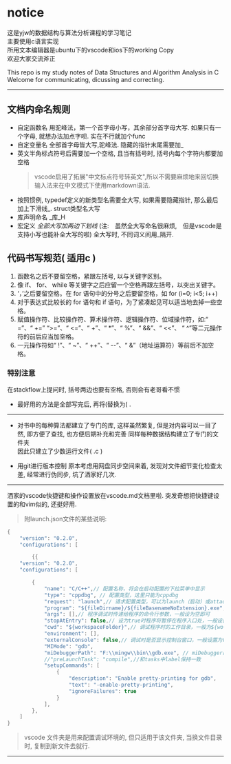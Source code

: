 # notice
这是yjw的数据结构与算法分析课程的学习笔记 <br>
主要使用c语言实现 <br>
所用文本编辑器是ubuntu下的vscode和ios下的working Copy <br>
欢迎大家交流斧正

This repo is my study notes of Data Structures and Algorithm Analysis in C <br>
Welcome for communicating, dicussing and correcting.

***

## 文档内命名规则
* 自定函数名 用驼峰法，第一个首字母小写，其余部分首字母大写. 如果只有一个字母, 就想办法加点字呗. 实在不行就加个func
* 自定变量名 全部首字母皆大写,驼峰法. 隐藏的指针末尾需要加_
* 英文半角标点符号后需要加一个空格, 且当有括号时, 括号内每个字符内都要加空格
    >vscode启用了拓展"中文标点符号转英文",所以不需要麻烦地来回切换输入法来在中文模式下使用markdown语法.
* 按照惯例, typedef定义的新类型名需要全大写, 如果需要隐藏指针, 那么最后加上下滑线_. struct类型名大写
* 库声明命名  _库_H
* 宏定义 _全部大写加两边下划线_
    (注:　虽然全大写命名很麻烦,　但是vscode是支持小写也能补全大写的啦)
    全大写时, 不同词义间用_隔开.

## 代码书写规范( 适用c )
1. 函数名之后不要留空格，紧跟左括号,  以与关键字区别。
2. 像 if、 for、 while 等关键字之后应留一个空格再跟左括号，以突出关键字。
3. ‘，’之后要留空格。在 for 语句中的分号之后要留空格，如 for (i=0; i<5; i++)
4. 对于表达式比较长的 for 语句和 if 语句，为了紧凑起见可以适当地去掉一些空格。
5. 赋值操作符、比较操作符、算术操作符、逻辑操作符、位域操作符，如:“ =”、“ +=” “>=”、“ <=”、“ +”、“ *”、“ %”、“ &&”、“ <<”、 “ ^”等二元操作符的前后应当加空格。
6. 一元操作符如“ !”、“ ~”、“ ++”、“ --”、“ &”（地址运算符）等前后不加空格。

### 特别注意
在stackflow上提问时, 括号两边也要有空格, 否则会有老哥看不惯
- 最好用的方法是全部写完后, 再将(替换为( .
***

* 对书中的每种算法都建立了专门的库, 这样虽然繁复, 但是对内容可以一目了然, 即方便了查找, 也方便后期补充和完善
同样每种数据结构建立了专门的文件夹 <br>
因此只建立了少数运行文件( .c )

* 用git进行版本控制
原本考虑用网盘同步空间来着, 发现对文件细节变化检查太差, 经常进行伪同步, 坑了洒家好几次.

***
洒家的vscode快捷键和操作设置放在vscode.md文档里啦.
突发奇想把快捷键设置的和vim似的, 还挺好用.

>附launch.json文件的某些说明: 
```c
{
    "version": "0.2.0",
    "configurations": [

        {{
    "version": "0.2.0",
    "configurations": [

        {
            "name": "C/C++",// 配置名称，将会在启动配置的下拉菜单中显示  
            "type": "cppdbg", // 配置类型，这里只能为cppdbg  
            "request": "launch",// 请求配置类型，可以为launch（启动）或attach（附加）  
            "program": "${fileDirname}/${fileBasenameNoExtension}.exe",// 将要进行调试的程序的路径  
            "args": [],// 程序调试时传递给程序的命令行参数，一般设为空即可 
            "stopAtEntry": false,// 设为true时程序将暂停在程序入口处，一般设置为false  
            "cwd": "${workspaceFolder}",// 调试程序时的工作目录，一般为${workspaceFolder}即代码所在目录  
            "environment": [],
            "externalConsole": false,// 调试时是否显示控制台窗口，一般设置为true显示控制台  
            "MIMode": "gdb",
            "miDebuggerPath": "F:\\mingw\\bin\\gdb.exe", // miDebugger的路径，注意这里要与MinGw的路径对应  
            //"preLaunchTask": "compile",//和tasks中label保持一致
            "setupCommands": [
                {
                    "description": "Enable pretty-printing for gdb",
                    "text": "-enable-pretty-printing",
                    "ignoreFailures": true
                }
            ],
        },
    ]
}
```

> vscode 文件夹是用来配置调试环境的, 但只适用于该文件夹, 当换文件目录时, 复制到新文件去就行.

***

